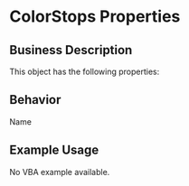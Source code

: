 # ColorStops Properties

## Business Description
This object has the following properties:

## Behavior
Name

## Example Usage
No VBA example available.
